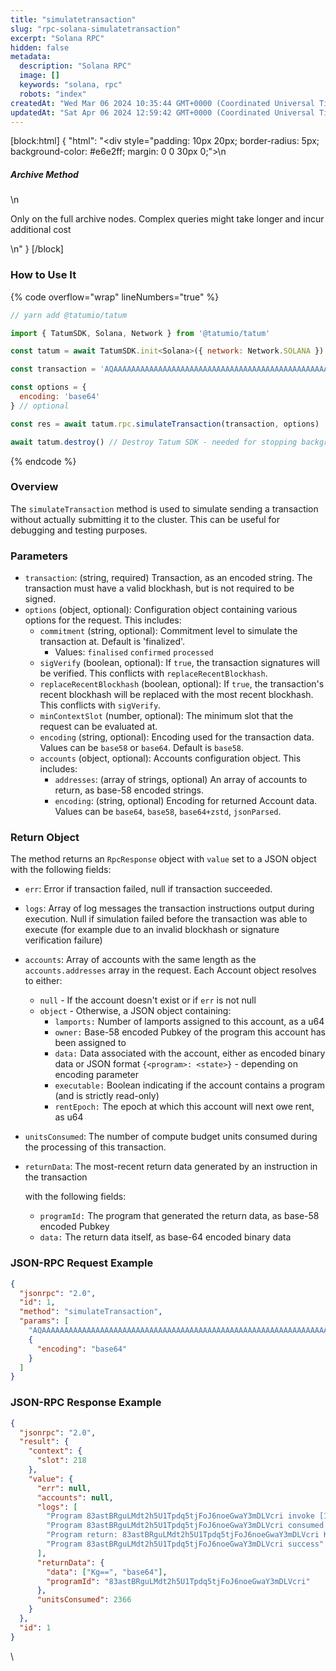 ```yaml
---
title: "simulatetransaction"
slug: "rpc-solana-simulatetransaction"
excerpt: "Solana RPC"
hidden: false
metadata: 
  description: "Solana RPC"
  image: []
  keywords: "solana, rpc"
  robots: "index"
createdAt: "Wed Mar 06 2024 10:35:44 GMT+0000 (Coordinated Universal Time)"
updatedAt: "Sat Apr 06 2024 12:59:42 GMT+0000 (Coordinated Universal Time)"
---
```

[block:html]
{
  "html": "<div style=\"padding: 10px 20px; border-radius: 5px; background-color: #e6e2ff; margin: 0 0 30px 0;\">\n  <h5>Archive Method</h5>\n  <p>Only on the full archive nodes. Complex queries might take longer and incur additional cost</p>\n</div>"
}
[/block]


### How to Use It

{% code overflow="wrap" lineNumbers="true" %}

```javascript
// yarn add @tatumio/tatum

import { TatumSDK, Solana, Network } from '@tatumio/tatum'

const tatum = await TatumSDK.init<Solana>({ network: Network.SOLANA })

const transaction = 'AQAAAAAAAAAAAAAAAAAAAAAAAAAAAAAAAAAAAAAAAAAAAAAAAAAAAAAAAAAAAAAAAAAAAAAAAAAAAAAAAAAAAAABAAEDArczbMia1tLmq7zz4DinMNN0pJ1JtLdqIJPUw3YrGCzYAMHBsgN27lcgB6H2WQvFgyZuJYHa46puOQo9yQ8CVQbd9uHXZaGT2cvhRs7reawctIXtX1s3kTqM9YV+/wCp20C7Wj2aiuk5TReAXo+VTVg8QTHjs0UjNMMKCvpzZ+ABAgEBARU='

const options = {
  encoding: 'base64'
} // optional

const res = await tatum.rpc.simulateTransaction(transaction, options)

await tatum.destroy() // Destroy Tatum SDK - needed for stopping background jobs
```

{% endcode %}

### Overview

The `simulateTransaction` method is used to simulate sending a transaction without actually submitting it to the cluster. This can be useful for debugging and testing purposes.

### Parameters

- `transaction`: (string, required) Transaction, as an encoded string. The transaction must have a valid blockhash, but is not required to be signed.
- `options` (object, optional): Configuration object containing various options for the request. This includes:
  - `commitment` (string, optional): Commitment level to simulate the transaction at. Default is 'finalized'. 
    - Values: `finalised` `confirmed` `processed`
  - `sigVerify` (boolean, optional): If `true`, the transaction signatures will be verified. This conflicts with `replaceRecentBlockhash`.
  - `replaceRecentBlockhash` (boolean, optional): If `true`, the transaction's recent blockhash will be replaced with the most recent blockhash. This conflicts with `sigVerify`.
  - `minContextSlot` (number, optional): The minimum slot that the request can be evaluated at.
  - `encoding` (string, optional): Encoding used for the transaction data. Values can be `base58` or `base64`. Default is `base58`.
  - `accounts` (object, optional): Accounts configuration object. This includes:
    - `addresses`: (array of strings, optional) An array of accounts to return, as base-58 encoded strings.
    - `encoding`: (string, optional) Encoding for returned Account data. Values can be `base64`, `base58`, `base64+zstd`, `jsonParsed`.

### Return Object

The method returns an `RpcResponse` object with `value` set to a JSON object with the following fields:

- `err`: Error if transaction failed, null if transaction succeeded.
- `logs`: Array of log messages the transaction instructions output during execution. Null if simulation failed before the transaction was able to execute (for example due to an invalid blockhash or signature verification failure)
- `accounts`: Array of accounts with the same length as the `accounts.addresses` array in the request. Each Account object resolves to either:
  - `null` - If the account doesn't exist or if `err` is not null
  - `object` - Otherwise, a JSON object containing:
    - `lamports:`  Number of lamports assigned to this account, as a u64
    - `owner:`  Base-58 encoded Pubkey of the program this account has been assigned to
    - `data:`  Data associated with the account, either as encoded binary data or JSON format `{<program>: <state>}` - depending on encoding parameter
    - `executable:` Boolean indicating if the account contains a program (and is strictly read-only)
    - `rentEpoch:` The epoch at which this account will next owe rent, as u64
- `unitsConsumed`: The number of compute budget units consumed during the processing of this transaction.
- `returnData`: The most-recent return data generated by an instruction in the transaction 

  with the following fields:

  - `programId:`  The program that generated the return data, as base-58 encoded Pubkey
  - `data:` The return data itself, as base-64 encoded binary data

### JSON-RPC Request Example

```json
{
  "jsonrpc": "2.0",
  "id": 1,
  "method": "simulateTransaction",
  "params": [
    "AQAAAAAAAAAAAAAAAAAAAAAAAAAAAAAAAAAAAAAAAAAAAAAAAAAAAAAAAAAAAAAAAAAAAAAAAAAAAAAAAAAAAAABAAEDArczbMia1tLmq7zz4DinMNN0pJ1JtLdqIJPUw3YrGCzYAMHBsgN27lcgB6H2WQvFgyZuJYHa46puOQo9yQ8CVQbd9uHXZaGT2cvhRs7reawctIXtX1s3kTqM9YV+/wCp20C7Wj2aiuk5TReAXo+VTVg8QTHjs0UjNMMKCvpzZ+ABAgEBARU=",
    {
      "encoding": "base64"
    }
  ]
}

```

### JSON-RPC Response Example

```json
{
  "jsonrpc": "2.0",
  "result": {
    "context": {
      "slot": 218
    },
    "value": {
      "err": null,
      "accounts": null,
      "logs": [
        "Program 83astBRguLMdt2h5U1Tpdq5tjFoJ6noeGwaY3mDLVcri invoke [1]",
        "Program 83astBRguLMdt2h5U1Tpdq5tjFoJ6noeGwaY3mDLVcri consumed 2366 of 1400000 compute units",
        "Program return: 83astBRguLMdt2h5U1Tpdq5tjFoJ6noeGwaY3mDLVcri KgAAAAAAAAA=",
        "Program 83astBRguLMdt2h5U1Tpdq5tjFoJ6noeGwaY3mDLVcri success"
      ],
      "returnData": {
        "data": ["Kg==", "base64"],
        "programId": "83astBRguLMdt2h5U1Tpdq5tjFoJ6noeGwaY3mDLVcri"
      },
      "unitsConsumed": 2366
    }
  },
  "id": 1
}
```

\\

